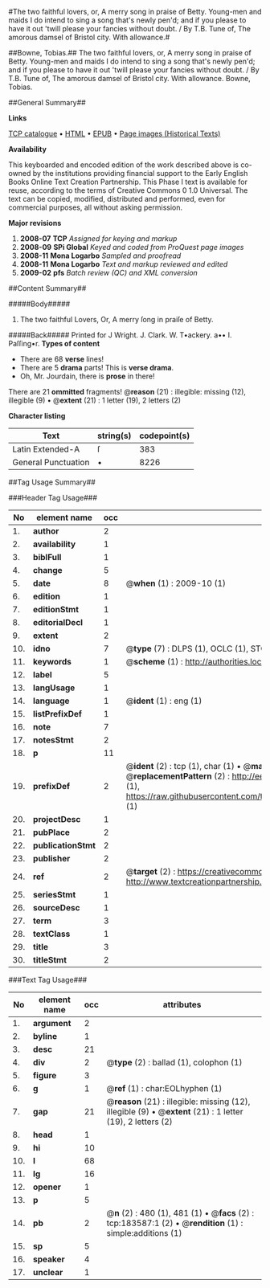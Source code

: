 #The two faithful lovers, or, A merry song in praise of Betty. Young-men and maids I do intend to sing a song that's newly pen'd; and if you please to have it out 'twill please your fancies without doubt. / By T.B. Tune of, The amorous damsel of Bristol city. With allowance.#

##Bowne, Tobias.##
The two faithful lovers, or, A merry song in praise of Betty. Young-men and maids I do intend to sing a song that's newly pen'd; and if you please to have it out 'twill please your fancies without doubt. / By T.B. Tune of, The amorous damsel of Bristol city. With allowance.
Bowne, Tobias.

##General Summary##

**Links**

[TCP catalogue](http://www.ota.ox.ac.uk/tcp/)  • 
[HTML](http://tei.it.ox.ac.uk/tcp/Texts-HTML/free/B01/B01744.html)  • 
[EPUB](http://tei.it.ox.ac.uk/tcp/Texts-EPUB/free/B01/B01744.epub) • 
[Page images (Historical Texts)](https://data.historicaltexts.jisc.ac.uk/view?pubId=eebo-99883161e&pageId=eebo-99883161e-183587-1)

**Availability**

This keyboarded and encoded edition of the
	       work described above is co-owned by the institutions
	       providing financial support to the Early English Books
	       Online Text Creation Partnership. This Phase I text is
	       available for reuse, according to the terms of Creative
	       Commons 0 1.0 Universal. The text can be copied,
	       modified, distributed and performed, even for
	       commercial purposes, all without asking permission.

**Major revisions**

1. __2008-07__ __TCP__ *Assigned for keying and markup*
1. __2008-09__ __SPi Global__ *Keyed and coded from ProQuest page images*
1. __2008-11__ __Mona Logarbo__ *Sampled and proofread*
1. __2008-11__ __Mona Logarbo__ *Text and markup reviewed and edited*
1. __2009-02__ __pfs__ *Batch review (QC) and XML conversion*

##Content Summary##

#####Body#####

1. The two faithful Lovers, Or, A merry ſong in praiſe of Betty.

#####Back#####
Printed for J Wright. J. Clark. W. T•ackery. a•• I. Paſſing•r.
**Types of content**

  * There are 68 **verse** lines!
  * There are 5 **drama** parts! This is **verse drama**.
  * Oh, Mr. Jourdain, there is **prose** in there!

There are 21 **ommitted** fragments! 
 @__reason__ (21) : illegible: missing (12), illegible (9)  •  @__extent__ (21) : 1 letter (19), 2 letters (2)

**Character listing**


|Text|string(s)|codepoint(s)|
|---|---|---|
|Latin Extended-A|ſ|383|
|General Punctuation|•|8226|

##Tag Usage Summary##

###Header Tag Usage###

|No|element name|occ|attributes|
|---|---|---|---|
|1.|__author__|2||
|2.|__availability__|1||
|3.|__biblFull__|1||
|4.|__change__|5||
|5.|__date__|8| @__when__ (1) : 2009-10 (1)|
|6.|__edition__|1||
|7.|__editionStmt__|1||
|8.|__editorialDecl__|1||
|9.|__extent__|2||
|10.|__idno__|7| @__type__ (7) : DLPS (1), OCLC (1), STC (2), EEBO-CITATION (1), PROQUEST (1), VID (1)|
|11.|__keywords__|1| @__scheme__ (1) : http://authorities.loc.gov/ (1)|
|12.|__label__|5||
|13.|__langUsage__|1||
|14.|__language__|1| @__ident__ (1) : eng (1)|
|15.|__listPrefixDef__|1||
|16.|__note__|7||
|17.|__notesStmt__|2||
|18.|__p__|11||
|19.|__prefixDef__|2| @__ident__ (2) : tcp (1), char (1)  •  @__matchPattern__ (2) : ([0-9\-]+):([0-9IVX]+) (1), (.+) (1)  •  @__replacementPattern__ (2) : http://eebo.chadwyck.com/downloadtiff?vid=$1&page=$2 (1), https://raw.githubusercontent.com/textcreationpartnership/Texts/master/tcpchars.xml#$1 (1)|
|20.|__projectDesc__|1||
|21.|__pubPlace__|2||
|22.|__publicationStmt__|2||
|23.|__publisher__|2||
|24.|__ref__|2| @__target__ (2) : https://creativecommons.org/publicdomain/zero/1.0/ (1), http://www.textcreationpartnership.org/docs/. (1)|
|25.|__seriesStmt__|1||
|26.|__sourceDesc__|1||
|27.|__term__|3||
|28.|__textClass__|1||
|29.|__title__|3||
|30.|__titleStmt__|2||


###Text Tag Usage###

|No|element name|occ|attributes|
|---|---|---|---|
|1.|__argument__|2||
|2.|__byline__|1||
|3.|__desc__|21||
|4.|__div__|2| @__type__ (2) : ballad (1), colophon (1)|
|5.|__figure__|3||
|6.|__g__|1| @__ref__ (1) : char:EOLhyphen (1)|
|7.|__gap__|21| @__reason__ (21) : illegible: missing (12), illegible (9)  •  @__extent__ (21) : 1 letter (19), 2 letters (2)|
|8.|__head__|1||
|9.|__hi__|10||
|10.|__l__|68||
|11.|__lg__|16||
|12.|__opener__|1||
|13.|__p__|5||
|14.|__pb__|2| @__n__ (2) : 480 (1), 481 (1)  •  @__facs__ (2) : tcp:183587:1 (2)  •  @__rendition__ (1) : simple:additions (1)|
|15.|__sp__|5||
|16.|__speaker__|4||
|17.|__unclear__|1||
